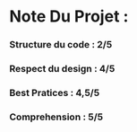 # Note Du Projet : 
### Structure du code  : 2/5 
### Respect du design : 4/5 
### Best Pratices : 4,5/5 
### Comprehension : 5/5 
